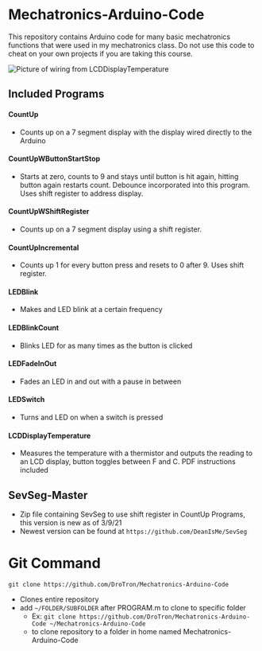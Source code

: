 # Mechatronics-Arduino-Code
This repository contains Arduino code for many basic mechatronics functions that were used in my mechatronics class. Do not use this code to cheat on your own projects if you are taking this course.

  ![Picture of wiring from LCDDisplayTemperature](https://raw.githubusercontent.com/DroTron/Mechatronics-Arduino-Code/master/LCDDisplayTemperature/PictureOfWiring.jpg)
  
## Included Programs

#### CountUp
   * Counts up on a 7 segment display with the display wired directly to the Arduino
#### CountUpWButtonStartStop
   * Starts at zero, counts to 9 and stays until button is hit again, hitting button again restarts count. Debounce incorporated into this program. Uses shift register to address display.
#### CountUpWShiftRegister
   * Counts up on a 7 segment display using a shift register.
#### CountUpIncremental
   * Counts up 1 for every button press and resets to 0 after 9. Uses shift register.
#### LEDBlink
   * Makes and LED blink at a certain frequency
#### LEDBlinkCount
   * Blinks LED for as many times as the button is clicked
#### LEDFadeInOut
   * Fades an LED in and out with a pause in between
#### LEDSwitch
   * Turns and LED on when a switch is pressed
#### LCDDisplayTemperature
   * Measures the temperature with a thermistor and outputs the reading to an LCD display, button toggles between F and C. PDF instructions included
   
## SevSeg-Master
   * Zip file containing SevSeg to use shift register in CountUp Programs, this version is new as of 3/9/21
   * Newest version can be found at `https://github.com/DeanIsMe/SevSeg`

# Git Command
`git clone https://github.com/DroTron/Mechatronics-Arduino-Code`
*  Clones entire repository
*  add `~/FOLDER/SUBFOLDER` after PROGRAM.m to clone to specific folder
   * Ex: `git clone https://github.com/DroTron/Mechatronics-Arduino-Code ~/Mechatronics-Arduino-Code`
   * to clone repository to a folder in home named Mechatronics-Arduino-Code
